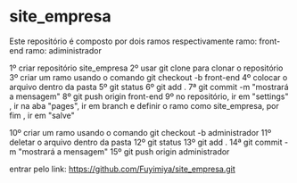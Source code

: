 # site_empresa

Este repositório é composto por dois ramos respectivamente
ramo: front-end
ramo: adiministrador

1º criar repositório site_empresa
2º usar git clone para clonar o repositório
3º criar um ramo usando o comando git checkout -b front-end
4º colocar o arquivo dentro da pasta
5º git status
6º git add .
7ª git commit -m "mostrará a mensagem"
8º git push origin front-end
9º no repositório, ir em "settings" , ir na aba "pages", 
ir em branch e definir o ramo como site_empresa, por fim 
, ir em "salve"


10º criar um ramo usando o comando git checkout -b administrador
11º deletar o arquivo dentro da pasta
12º git status
13º git add .
14ª git commit -m "mostrará a mensagem"
15º git push origin administrador

entrar pelo link: https://github.com/Fuyimiya/site_empresa.git
